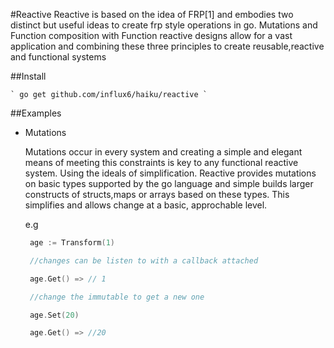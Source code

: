 #Reactive
Reactive is based on the idea of FRP[1] and embodies two distinct but useful ideas to create frp style operations in go. Mutations and Function composition with Function reactive designs allow for a vast application and combining these three principles to create reusable,reactive and functional systems


##Install

    ` go get github.com/influx6/haiku/reactive `

##Examples

  - Mutations

    Mutations occur in every system and creating a simple and elegant means of meeting this constraints is key to any functional reactive system.  Using the ideals of simplification. Reactive provides mutations on basic types supported by the go language and simple builds larger constructs of structs,maps or arrays based on these types. This simplifies and allows change at a basic, approchable level.

    e.g

     ```go
      age := Transform(1)

      //changes can be listen to with a callback attached

      age.Get() => // 1

      //change the immutable to get a new one

      age.Set(20)

      age.Get() => //20

     ```
